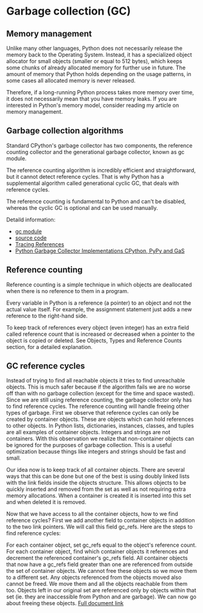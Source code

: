 # Garbage collection (GC)
## Memory management
Unlike many other languages, Python does not necessarily release the memory back to the Operating System. Instead, it has a specialized object allocator for small objects (smaller or equal to 512 bytes), which keeps some chunks of already allocated memory for further use in future. The amount of memory that Python holds depending on the usage patterns, in some cases all allocated memory is never released.

Therefore, if a long-running Python process takes more memory over time, it does not necessarily mean that you have memory leaks. If you are interested in Python's memory model, consider reading my article on memory management.

## Garbage collection algorithms
Standard CPython's garbage collector has two components, the reference counting collector and the generational garbage collector, known as gc module.

The reference counting algorithm is incredibly efficient and straightforward, but it cannot detect reference cycles. That is why Python has a supplemental algorithm called generational cyclic GC, that deals with reference cycles.

The reference counting is fundamental to Python and can't be disabled, whereas the cyclic GC is optional and can be used manually.

Detaild information:
- [gc module](https://docs.python.org/3.6/library/gc.html) 
- [source code](https://github.com/python/cpython/blob/master/Modules/gcmodule.c) 
- [Tracing References](https://pymotw.com/3/gc/)
- [Python Garbage Collector Implementations CPython, PyPy and GaS](https://thp.io/2012/python-gc/python_gc_final_2012-01-22.pdf)

## Reference counting
Reference counting is a simple technique in which objects are deallocated when there is no reference to them in a program.

Every variable in Python is a reference (a pointer) to an object and not the actual value itself. For example, the assignment statement just adds a new reference to the right-hand side.

To keep track of references every object (even integer) has an extra field called reference count that is increased or decreased when a pointer to the object is copied or deleted. See Objects, Types and Reference Counts section, for a detailed explanation.

## GC reference cycles
Instead of trying to find all reachable objects it tries to find unreachable objects. This is much safer because if the algorithm fails we are no worse off than with no garbage collection (except for the time and space wasted).
Since we are still using reference counting, the garbage collector only has to find reference cycles. The reference counting will handle freeing other types of garbage. First we observe that reference cycles can only be created by container objects. These are objects which can hold references to other objects. In Python lists, dictionaries, instances, classes, and tuples are all examples of container objects. Integers and strings are not containers. With this observation we realize that non-container objects can be ignored for the purposes of garbage collection. This is a useful optimization because things like integers and strings should be fast and small.

Our idea now is to keep track of all container objects. There are several ways that this can be done but one of the best is using doubly linked lists with the link fields inside the objects structure. This allows objects to be quickly inserted and removed from the set as well as not requiring extra memory allocations. When a container is created it is inserted into this set and when deleted it is removed.

Now that we have access to all the container objects, how to we find reference cycles? First we add another field to container objects in addition to the two link pointers. We will call this field gc_refs. Here are the steps to find reference cycles:

For each container object, set gc_refs equal to the object's reference count.
For each container object, find which container objects it references and decrement the referenced container's gc_refs field.
All container objects that now have a gc_refs field greater than one are referenced from outside the set of container objects. We cannot free these objects so we move them to a different set.
Any objects referenced from the objects moved also cannot be freed. We move them and all the objects reachable from them too.
Objects left in our original set are referenced only by objects within that set (ie. they are inaccessible from Python and are garbage). We can now go about freeing these objects.
[Full document link](http://arctrix.com/nas/python/gc/)

